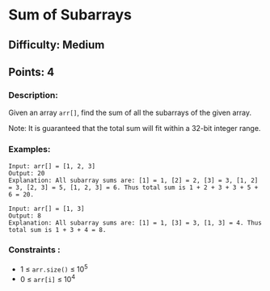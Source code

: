 # Sum of Subarrays
## Difficulty: Medium
## Points: 4
### Description:
Given an array `arr[]`, find the sum of all the subarrays of the given array.

Note: It is guaranteed that the total sum will fit within a 32-bit integer range.

### Examples:
```
Input: arr[] = [1, 2, 3] 
Output: 20
Explanation: All subarray sums are: [1] = 1, [2] = 2, [3] = 3, [1, 2] = 3, [2, 3] = 5, [1, 2, 3] = 6. Thus total sum is 1 + 2 + 3 + 3 + 5 + 6 = 20.
```
```
Input: arr[] = [1, 3]
Output: 8
Explanation: All subarray sums are: [1] = 1, [3] = 3, [1, 3] = 4. Thus total sum is 1 + 3 + 4 = 8.
```

### Constraints :
- 1 ≤ `arr.size()` ≤ 10<sup>5</sup>
- 0 ≤ `arr[i]` ≤ 10<sup>4</sup>